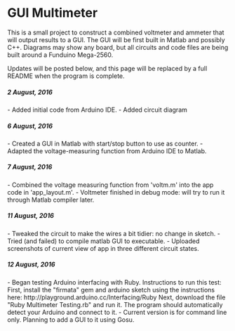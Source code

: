 # GUI Multimeter
This is a small project to construct a combined voltmeter and ammeter that will output results to a GUI. The GUI will be first built in Matlab and possibly C++. Diagrams may show any board, but all circuits and code files are being built around a Funduino Mega-2560.

Updates will be posted below, and this page will be replaced by a full README when the program is complete.

<h5> 2 August, 2016 </h2>
- Added initial code from Arduino IDE.
- Added circuit diagram

<h5> 6 August, 2016 </h2>
- Created a GUI in Matlab with start/stop button to use as counter.
- Adapted the voltage-measuring function from Arduino IDE to Matlab.

<h5> 7 August, 2016 </h5>
- Combined the voltage measuring function from 'voltm.m' into the app code in 'app_layout.m'.
- Voltmeter finished in debug mode: will try to run it through Matlab compiler later.

<h5> 11 August, 2016 </h6>
- Tweaked the circuit to make the wires a bit tidier: no change in sketch.
- Tried (and failed) to compile matlab GUI to executable.
- Uploaded screenshots of current view of app in three different circuit states.

<h5> 12 August, 2016 </h6>
- Began testing Arduino interfacing with Ruby. Instructions to run this test:
    First, install the "firmata" gem and arduino sketch using the instructions here: http://playground.arduino.cc/Interfacing/Ruby
    Next, download the file "Ruby Multimeter Testing.rb" and run it. The program should automatically detect your Arduino and connect to it.
- Current version is for command line only. Planning to add a GUI to it using Gosu.
